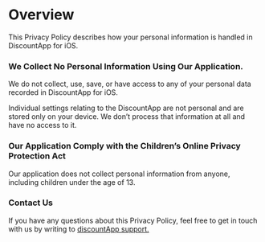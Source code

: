 # Overview
This Privacy Policy describes how your personal information is handled in DiscountApp for iOS.

### We Collect No Personal Information Using Our Application.
We do not collect, use, save, or have access to any of your personal data recorded in DiscountApp for iOS.

Individual settings relating to the DiscountApp are not personal and are stored only on your device. We don’t process that information at all and have no access to it.

### Our Application Comply with the Children’s Online Privacy Protection Act
Our application does not collect personal information from anyone, including children under the age of 13.

### Contact Us
If you have any questions about this Privacy Policy, feel free to get in touch with us by writing to [discountApp support.](https://twitter.com/discountApp_) 
